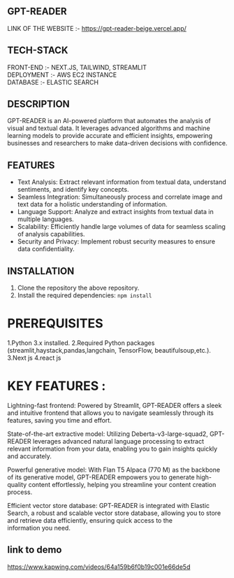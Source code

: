 ## GPT-READER 
LINK OF THE WEBSITE :- https://gpt-reader-beige.vercel.app/

## TECH-STACK
FRONT-END :- NEXT.JS, TAILWIND, STREAMLIT <br/>
DEPLOYMENT :- AWS EC2 INSTANCE <br/>
DATABASE :- ELASTIC SEARCH  <br/>

## DESCRIPTION

GPT-READER is an AI-powered platform that automates the analysis of visual and textual data. It leverages advanced algorithms and machine learning models to provide accurate and efficient insights, empowering businesses and researchers to make data-driven decisions with confidence.

## FEATURES

- Text Analysis: Extract relevant information from textual data, understand sentiments, and identify key concepts.
- Seamless Integration: Simultaneously process and correlate image and text data for a holistic understanding of information.
- Language Support: Analyze and extract insights from textual data in multiple languages.
- Scalability: Efficiently handle large volumes of data for seamless scaling of analysis capabilities.
- Security and Privacy: Implement robust security measures to ensure data confidentiality.

## INSTALLATION

1. Clone the repository the above repository.
2. Install the required dependencies: `npm install`


# PREREQUISITES

1.Python 3.x installed.
2.Required Python packages (streamlit,haystack,pandas,langchain, TensorFlow, beautifulsoup,etc.).
3.Next js
4.react js



# KEY FEATURES :

Lightning-fast frontend: Powered by Streamlit, GPT-READER offers a sleek and intuitive frontend that allows you to navigate seamlessly through its features, saving you time and effort.

State-of-the-art extractive model: Utilizing Deberta-v3-large-squad2, GPT-READER leverages advanced natural language processing to extract relevant information from your data, enabling you to gain insights quickly and accurately.

Powerful generative model: With Flan T5 Alpaca (770 M) as the backbone of its generative model, GPT-READER empowers you to generate high-quality content effortlessly, helping you streamline your content creation process.

Efficient vector store database: GPT-READER is integrated with Elastic Search, a robust and scalable vector store database, allowing you to store and retrieve data efficiently, ensuring quick access to the information you need.

## link to demo

https://www.kapwing.com/videos/64a159b6f0b19c001e66de5d
